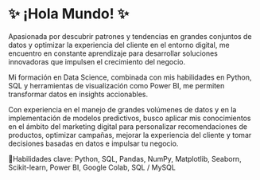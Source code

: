 # ✨ ¡Hola Mundo! ✨

Apasionada por descubrir patrones y tendencias en grandes conjuntos de datos y optimizar la experiencia del cliente en el entorno digital, me encuentro en constante aprendizaje para desarrollar soluciones innovadoras que impulsen el crecimiento del negocio. 

Mi formación en Data Science, combinada con mis habilidades en Python, SQL y herramientas de visualización como Power BI, me permiten transformar datos en insights accionables.

Con experiencia en el manejo de grandes volúmenes de datos y en la implementación de modelos predictivos, busco aplicar mis conocimientos en el ámbito del marketing digital para personalizar recomendaciones de productos, optimizar campañas, mejorar la experiencia del cliente y tomar decisiones basadas en datos e impulsar tu negocio. 

🚀Habilidades clave: 
Python, SQL, Pandas, NumPy, Matplotlib, Seaborn, Scikit-learn, Power BI, Google Colab, SQL / MySQL
